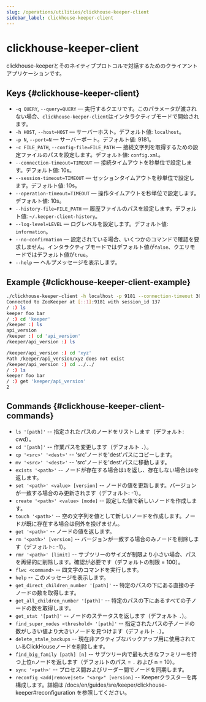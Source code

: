 ```yaml
---
slug: /operations/utilities/clickhouse-keeper-client
sidebar_label: clickhouse-keeper-client
---
```



# clickhouse-keeper-client

clickhouse-keeperとそのネイティブプロトコルで対話するためのクライアントアプリケーションです。

## Keys {#clickhouse-keeper-client}

-   `-q QUERY`, `--query=QUERY` — 実行するクエリです。このパラメータが渡されない場合、`clickhouse-keeper-client`はインタラクティブモードで開始されます。
-   `-h HOST`, `--host=HOST` — サーバーホスト。デフォルト値: `localhost`。
-   `-p N`, `--port=N` — サーバーポート。デフォルト値: 9181。
-   `-c FILE_PATH`, `--config-file=FILE_PATH` — 接続文字列を取得するための設定ファイルのパスを設定します。デフォルト値: `config.xml`。
-   `--connection-timeout=TIMEOUT` — 接続タイムアウトを秒単位で設定します。デフォルト値: 10s。
-   `--session-timeout=TIMEOUT` — セッションタイムアウトを秒単位で設定します。デフォルト値: 10s。
-   `--operation-timeout=TIMEOUT` — 操作タイムアウトを秒単位で設定します。デフォルト値: 10s。
-   `--history-file=FILE_PATH` — 履歴ファイルのパスを設定します。デフォルト値: `~/.keeper-client-history`。
-   `--log-level=LEVEL` — ログレベルを設定します。デフォルト値: `information`。
-   `--no-confirmation` — 設定されている場合、いくつかのコマンドで確認を要求しません。インタラクティブモードではデフォルト値が`false`、クエリモードではデフォルト値が`true`。
-   `--help` — ヘルプメッセージを表示します。

## Example {#clickhouse-keeper-client-example}

```bash
./clickhouse-keeper-client -h localhost -p 9181 --connection-timeout 30 --session-timeout 30 --operation-timeout 30
Connected to ZooKeeper at [::1]:9181 with session_id 137
/ :) ls
keeper foo bar
/ :) cd 'keeper'
/keeper :) ls
api_version
/keeper :) cd 'api_version'
/keeper/api_version :) ls

/keeper/api_version :) cd 'xyz'
Path /keeper/api_version/xyz does not exist
/keeper/api_version :) cd ../../
/ :) ls
keeper foo bar
/ :) get 'keeper/api_version'
2
```

## Commands {#clickhouse-keeper-client-commands}

-   `ls '[path]'` -- 指定されたパスのノードをリストします（デフォルト: cwd）。
-   `cd '[path]'` -- 作業パスを変更します（デフォルト `.`）。
-   `cp '<src>' '<dest>'`  -- 'src'ノードを'dest'パスにコピーします。
-   `mv '<src>' '<dest>'`  -- 'src'ノードを'dest'パスに移動します。
-   `exists '<path>'` -- ノードが存在する場合は`1`を返し、存在しない場合は`0`を返します。
-   `set '<path>' <value> [version]` -- ノードの値を更新します。バージョンが一致する場合のみ更新されます（デフォルト: -1）。
-   `create '<path>' <value> [mode]` -- 設定した値で新しいノードを作成します。
-   `touch '<path>'` -- 空の文字列を値として新しいノードを作成します。ノードが既に存在する場合は例外を投げません。
-   `get '<path>'` -- ノードの値を返します。
-   `rm '<path>' [version]` -- バージョンが一致する場合のみノードを削除します（デフォルト: -1）。
-   `rmr '<path>' [limit]` -- サブツリーのサイズが制限より小さい場合、パスを再帰的に削除します。確認が必要です（デフォルトの制限 = 100）。
-   `flwc <command>` -- 四文字のコマンドを実行します。
-   `help` -- このメッセージを表示します。
-   `get_direct_children_number '[path]'` -- 特定のパスの下にある直接の子ノードの数を取得します。
-   `get_all_children_number '[path]'` -- 特定のパスの下にあるすべての子ノードの数を取得します。
-   `get_stat '[path]'` -- ノードのステータスを返します（デフォルト `.`）。
-   `find_super_nodes <threshold> '[path]'` -- 指定されたパスの子ノードの数がしきい値より大きいノードを見つけます（デフォルト `.`）。
-   `delete_stale_backups` -- 現在非アクティブなバックアップ用に使用されているClickHouseノードを削除します。
-   `find_big_family [path] [n]` -- サブツリー内で最も大きなファミリーを持つ上位nノードを返します（デフォルトのパス = `.` および n = 10）。
-   `sync '<path>'` -- プロセス間およびリーダー間でノードを同期します。
-   `reconfig <add|remove|set> "<arg>" [version]` -- Keeperクラスターを再構成します。詳細は /docs/en/guides/sre/keeper/clickhouse-keeper#reconfiguration を参照してください。
